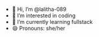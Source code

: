 - 👋 Hi, I’m @lalitha-089
- 👀 I’m interested in coding 
- 🌱 I’m currently learning fullstack
- 😄 Pronouns: she/her

<!---
lalitha-089/lalitha-089 is a ✨ special ✨ repository because its `README.md` (this file) appears on your GitHub profile.
You can click the Preview link to take a look at your changes.
--->
